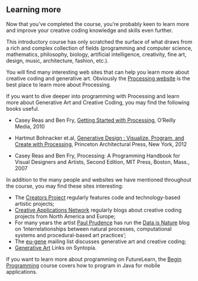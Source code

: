 ## Learning more

Now that you’ve completed the course, you’re probably keen to learn more and improve your creative coding knowledge and skills even further.

This introductory course has only scratched the surface of what draws from a rich and complex collection of fields (programming and computer science, mathematics, philosophy, biology, artificial intelligence, creativity, fine art, design, music, architecture, fashion, etc.).

You will find many interesting web sites that can help you learn more about creative coding and generative art. Obviously the [Processing website](http://www.processing.org/) is the best place to learn more about Processing.

If you want to dive deeper into programming with Processing and learn more about Generative Art and Creative Coding, you may find the following books useful.

- Casey Reas and Ben Fry, [Getting Started with Processing](http://www.amazon.com/gp/product/144937980X/?tag=futur05-21), O’Reilly Media, 2010

- Hartmut Bohnacker et.al, [Generative Design : Visualize, Program, and Create with Processing](http://www.amazon.com/Generative-Design-Visualize-Program-Processing/dp/1616890770/?tag=futur05-21), Princeton Architectural Press, New York, 2012

- Casey Reas and Ben Fry, Processing: A Programming Handbook for Visual Designers and Artists, Second Edition, MIT Press, Boston, Mass., 2007

In addition to the many people and websites we have mentioned throughout the course, you may find these sites interesting:

- The [Creators Project](http://thecreatorsproject.vice.com/) regularly features code and technology-based artistic projects;
- [Creative Applications Network](http://www.creativeapplications.net/) regularly blogs about creative coding projects from North America and Europe;
- For many years the artist [Paul Prudence](http://www.paulprudence.com/) has run the [Data is Nature](http://www.dataisnature.com/) blog on ‘Interrelationships between natural processes, computational systems and procedural-based art practices’;
- The [eu-gene](http://lurk.org/groups/eu-gene/) mailing list discusses generative art and creative coding;
- [Generative Art](http://blog.hvidtfeldts.net/index.php/generative-art-links/) Links on Syntopia.

If you want to learn more about programming on FutureLearn, the [Begin Programming](http://www.futurelearn.com/courses/begin-programming/) course covers how to program in Java for mobile applications.
